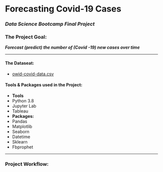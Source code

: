 # Forecasting Covid-19 Cases
### _Data Science Bootcamp Final Project_ 

### The Project Goal:
 **_Forecast (predict) the number of (Covid -19) new cases over time_**
 
 ***
 
#### The Dataseat:
- [owid-covid-data.csv](https://www.kaggle.com/tunguz/data-on-covid19-coronavirus?utm_medium=social&utm_campaign=kaggle-dataset-share&utm_source=twitter)
  
#### Tools & Packages used in the Project:
- **Tools** 
 - Python 3.8
 - Jupyter Lab
 - Tableau
- **Packages:**
 - Pandas 
 - Matplotlib
 - Seaborn
 - Datetime
 - Sklearn
 - Fbprophet
   
---

### Project Workflow:



 
    




